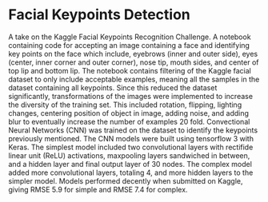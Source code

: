 # Facial Keypoints Detection 

A take on the Kaggle Facial Keypoints Recognition Challenge. A notebook containing code for accepting an image containing a face and identifying key points on the face which include, eyebrows (inner and outer side), eyes (center, inner corner and outer corner), nose tip, mouth sides, and center of top lip and bottom lip. The notebook contains filtering of the Kaggle facial dataset to only include acceptable examples, meaning all the samples in the dataset containing all keypoints. Since this reduced the dataset significantly, transformations of the images were implemented to increase the diversity of the training set. This included rotation, flipping, lighting changes, centering position of object in image, adding noise, and adding blur to eventually increase the number of examples 20 fold. Convectional Neural Networks (CNN) was trained on the dataset to identify the keypoints previously mentioned. The CNN models were built using tensorflow 3 with Keras. The simplest model included two convolutional layers with rectifide linear unit (ReLU) activations, maxpooling layers sandwiched in between, and a hidden layer and final output layer of 30 nodes. The complex model added more convolutional layers, totaling 4, and more hidden layers to the simpler model. Models performed decently when submitted on Kaggle, giving RMSE 5.9 for simple and RMSE 7.4 for complex.
